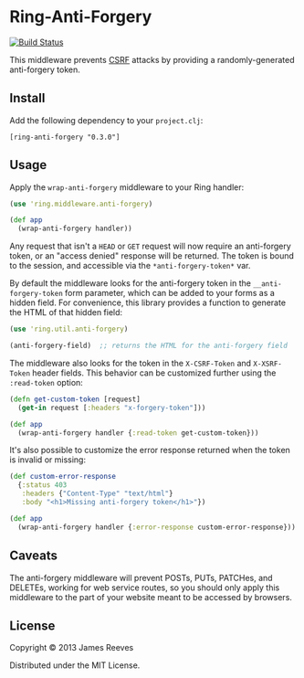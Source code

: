 # Ring-Anti-Forgery

[![Build Status](https://secure.travis-ci.org/weavejester/ring-anti-forgery.png)](http://travis-ci.org/weavejester/ring-anti-forgery)

This middleware prevents [CSRF][1] attacks by providing a randomly-generated
anti-forgery token.

[1]: http://en.wikipedia.org/wiki/Cross-site_request_forgery

## Install

Add the following dependency to your `project.clj`:

    [ring-anti-forgery "0.3.0"]

## Usage

Apply the `wrap-anti-forgery` middleware to your Ring handler:

```clojure
(use 'ring.middleware.anti-forgery)

(def app
  (wrap-anti-forgery handler))
```

Any request that isn't a `HEAD` or `GET` request will now require an
anti-forgery token, or an "access denied" response will be returned.
The token is bound to the session, and accessible via the
`*anti-forgery-token*` var.

By default the middleware looks for the anti-forgery token in the
`__anti-forgery-token` form parameter, which can be added to your
forms as a hidden field. For convenience, this library provides a
function to generate the HTML of that hidden field:

```clojure
(use 'ring.util.anti-forgery)

(anti-forgery-field)  ;; returns the HTML for the anti-forgery field
```

The middleware also looks for the token in the `X-CSRF-Token` and
`X-XSRF-Token` header fields. This behavior can be customized further
using the `:read-token` option:

```clojure
(defn get-custom-token [request]
  (get-in request [:headers "x-forgery-token"]))

(def app
  (wrap-anti-forgery handler {:read-token get-custom-token}))
```

It's also possible to customize the error response returned when the
token is invalid or missing:

```clojure
(def custom-error-response
  {:status 403
   :headers {"Content-Type" "text/html"}
   :body "<h1>Missing anti-forgery token</h1>"})

(def app
  (wrap-anti-forgery handler {:error-response custom-error-response}))
```

## Caveats

The anti-forgery middleware will prevent POSTs, PUTs, PATCHes, and
DELETEs, working for web service routes, so you should only apply this
middleware to the part of your website meant to be accessed by
browsers.

## License

Copyright © 2013 James Reeves

Distributed under the MIT License.
